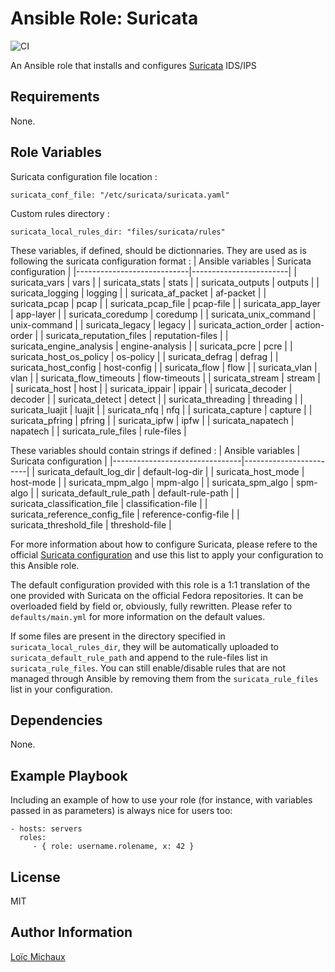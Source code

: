 Ansible Role: Suricata
======================

![CI](https://github.com/lmcx/ansible-suricata/actions/workflows/ci.yml/badge.svg?branch=${GH_BRANCH})

An Ansible role that installs and configures [Suricata](https://suricata.io/) IDS/IPS

Requirements
------------

None.

Role Variables
--------------

Suricata configuration file location :

    suricata_conf_file: "/etc/suricata/suricata.yaml"

Custom rules directory :

    suricata_local_rules_dir: "files/suricata/rules"

These variables, if defined, should be dictionnaries. They are used as is following the suricata configuration format :
| Ansible variables          | Suricata configuration |
|----------------------------|------------------------|
| suricata_vars              | vars                   |
| suricata_stats             | stats                  |
| suricata_outputs           | outputs                |
| suricata_logging           | logging                |
| suricata_af_packet         | af-packet              |
| suricata_pcap              | pcap                   |
| suricata_pcap_file         | pcap-file              |
| suricata_app_layer         | app-layer              |
| suricata_coredump          | coredump               |
| suricata_unix_command      | unix-command           |
| suricata_legacy            | legacy                 |
| suricata_action_order      | action-order           |
| suricata_reputation_files  | reputation-files       |
| suricata_engine_analysis   | engine-analysis        |
| suricata_pcre              | pcre                   |
| suricata_host_os_policy    | os-policy              |
| suricata_defrag            | defrag                 |
| suricata_host_config       | host-config            |
| suricata_flow              | flow                   |
| suricata_vlan              | vlan                   |
| suricata_flow_timeouts     | flow-timeouts          |
| suricata_stream            | stream                 |
| suricata_host              | host                   |
| suricata_ippair            | ippair                 |
| suricata_decoder           | decoder                |
| suricata_detect            | detect                 |
| suricata_threading         | threading              |
| suricata_luajit            | luajit                 |
| suricata_nfq               | nfq                    |
| suricata_capture           | capture                |
| suricata_pfring            | pfring                 |
| suricata_ipfw              | ipfw                   |
| suricata_napatech          | napatech               |
| suricata_rule_files        | rule-files             |

These variables should contain strings if defined :
| Ansible variables              | Suricata configuration |
|--------------------------------|------------------------|
| suricata_default_log_dir       | default-log-dir        |
| suricata_host_mode             | host-mode              |
| suricata_mpm_algo              | mpm-algo               |
| suricata_spm_algo              | spm-algo               |
| suricata_default_rule_path     | default-rule-path      |
| suricata_classification_file   | classification-file    |
| suricata_reference_config_file | reference-config-file  |
| suricata_threshold_file        | threshold-file         |

For more information about how to configure Suricata, please refere to the official [Suricata configuration](https://suricata.io/documentation/) and use this list to apply your configuration to this Ansible role.

The default configuration provided with this role is a 1:1 translation of the one provided with Suricata on the official Fedora repositories. It can be overloaded field by field or, obviously, fully rewritten. Please refer to `defaults/main.yml` for more information on the default values.

If some files are present in the directory specified in `suricata_local_rules_dir`, they will be automatically uploaded to `suricata_default_rule_path` and append to the rule-files list in `suricata_rule_files`. You can still enable/disable rules that are not managed through Ansible by removing them from the `suricata_rule_files` list in your configuration.


Dependencies
------------

None.

Example Playbook
----------------

Including an example of how to use your role (for instance, with variables passed in as parameters) is always nice for users too:

    - hosts: servers
      roles:
         - { role: username.rolename, x: 42 }

License
-------

MIT

Author Information
------------------

[Loïc Michaux](https://github.com/lmcx)